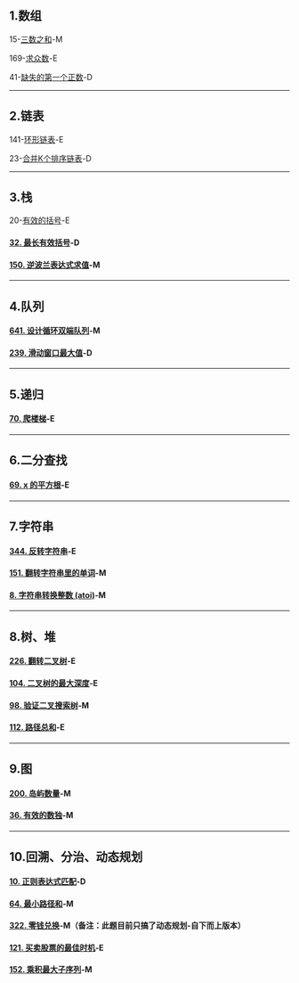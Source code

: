 ## 1.数组

15-[三数之和](https://leetcode-cn.com/problems/3sum/)-M

169-[求众数](https://leetcode-cn.com/problems/majority-element/)-E

41-[缺失的第一个正数](https://leetcode-cn.com/problems/first-missing-positive/)-D

------



## 2.链表

141-[环形链表](https://leetcode-cn.com/problems/linked-list-cycle/)-E

23-[合并K个排序链表](https://leetcode-cn.com/problems/merge-k-sorted-lists/)-D

------



## 3.栈

20-[有效的括号](https://leetcode-cn.com/problems/valid-parentheses/)-E

#### [32. 最长有效括号](https://leetcode-cn.com/problems/longest-valid-parentheses/)-D

#### [150. 逆波兰表达式求值](https://leetcode-cn.com/problems/evaluate-reverse-polish-notation/)-M

------



## 4.队列

#### [641. 设计循环双端队列](https://leetcode-cn.com/problems/design-circular-deque/)-M

#### [239. 滑动窗口最大值](https://leetcode-cn.com/problems/sliding-window-maximum/)-D

------





## 5.递归

#### [70. 爬楼梯](https://leetcode-cn.com/problems/climbing-stairs/)-E

------



## 6.二分查找

#### [69. x 的平方根](https://leetcode-cn.com/problems/sqrtx/)-E

------



## 7.字符串

#### [344. 反转字符串](https://leetcode-cn.com/problems/reverse-string/)-E

#### [151. 翻转字符串里的单词](https://leetcode-cn.com/problems/reverse-words-in-a-string/)-M

#### [8. 字符串转换整数 (atoi)](https://leetcode-cn.com/problems/string-to-integer-atoi/)-M

------



## 8.树、堆

#### [226. 翻转二叉树](https://leetcode-cn.com/problems/invert-binary-tree/)-E

#### [104. 二叉树的最大深度](https://leetcode-cn.com/problems/maximum-depth-of-binary-tree/)-E

#### [98. 验证二叉搜索树](https://leetcode-cn.com/problems/validate-binary-search-tree/)-M

#### [112. 路径总和](https://leetcode-cn.com/problems/path-sum/)-E

------





## 9.图

#### [200. 岛屿数量](https://leetcode-cn.com/problems/number-of-islands/)-M

#### [36. 有效的数独](https://leetcode-cn.com/problems/valid-sudoku/)-M

------





## 10.回溯、分治、动态规划

#### [10. 正则表达式匹配](https://leetcode-cn.com/problems/regular-expression-matching/)-D

#### [64. 最小路径和](https://leetcode-cn.com/problems/minimum-path-sum/)-M

#### [322. 零钱兑换](https://leetcode-cn.com/problems/coin-change/)-M（备注：此题目前只搞了动态规划-自下而上版本）

#### [121. 买卖股票的最佳时机](https://leetcode-cn.com/problems/best-time-to-buy-and-sell-stock/)-E

#### [152. 乘积最大子序列](https://leetcode-cn.com/problems/maximum-product-subarray/)-M







